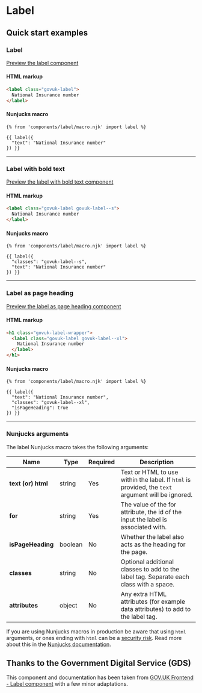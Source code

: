 # Label

## Quick start examples

### Label

[Preview the label component](https://nhsuk.github.io/nhsuk-frontend/components/label/index.html)

#### HTML markup

```html
<label class="govuk-label">
  National Insurance number
</label>
```

#### Nunjucks macro

```
{% from 'components/label/macro.njk' import label %}

{{ label({
  "text": "National Insurance number"
}) }}
```

---

### Label with bold text

[Preview the label with bold text component](https://nhsuk.github.io/nhsuk-frontend/components/label/bold.html)

#### HTML markup

```html
<label class="govuk-label govuk-label--s">
  National Insurance number
</label>
```

#### Nunjucks macro

```
{% from 'components/label/macro.njk' import label %}

{{ label({
  "classes": "govuk-label--s",
  "text": "National Insurance number"
}) }}
```

---

### Label as page heading

[Preview the label as page heading component](https://nhsuk.github.io/nhsuk-frontend/components/label/page-heading.html)

#### HTML markup

```html
<h1 class="govuk-label-wrapper">
  <label class="govuk-label govuk-label--xl">
    National Insurance number
  </label>
</h1>
```

#### Nunjucks macro

```
{% from 'components/label/macro.njk' import label %}

{{ label({
  "text": "National Insurance number",
  "classes": "govuk-label--xl",
  "isPageHeading": true
}) }}
```

---

### Nunjucks arguments

The label Nunjucks macro takes the following arguments:

| Name               | Type    | Required | Description                                                                                       |
| ------------------ | ------- | -------- | ------------------------------------------------------------------------------------------------- |
| **text (or) html** | string  | Yes      | Text or HTML to use within the label. If `html` is provided, the `text` argument will be ignored. |
| **for**            | string  | Yes      | The value of the for attribute, the id of the input the label is associated with.                 |
| **isPageHeading**  | boolean | No       | Whether the label also acts as the heading for the page.                                          |
| **classes**        | string  | No       | Optional additional classes to add to the label tag. Separate each class with a space.            |
| **attributes**     | object  | No       | Any extra HTML attributes (for example data attributes) to add to the label tag.                  |

If you are using Nunjucks macros in production be aware that using `html` arguments, or ones ending with `html` can be a [security risk](https://developer.mozilla.org/en-US/docs/Glossary/Cross-site_scripting). Read more about this in the [Nunjucks documentation](https://mozilla.github.io/nunjucks/api.html#user-defined-templates-warning).

## Thanks to the Government Digital Service (GDS)

This component and documentation has been taken from [GOV.UK Frontend - Label component](https://github.com/alphagov/govuk-frontend/tree/main/package/govuk/components/label) with a few minor adaptations.
